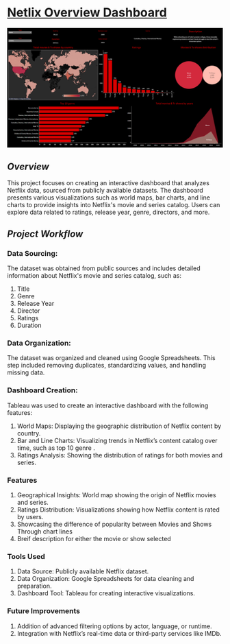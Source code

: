 # [Netlix Overview Dashboard](https://public.tableau.com/app/profile/youssef.ben.laroussi/viz/Hr_dashboard_17279054407360/HR-Summary?publish=yes)

![](Screenflix.png)

## *Overview*
This project focuses on creating an interactive dashboard that analyzes Netflix data, sourced from publicly available datasets. The dashboard presents various visualizations such as world maps, bar charts, and line charts to provide insights into Netflix's movie and series catalog. Users can explore data related to ratings, release year, genre, directors, and more.

## *Project Workflow*

### Data Sourcing:
The dataset was obtained from public sources and includes detailed information about Netflix's movie and series catalog, such as:
1. Title
2. Genre
3. Release Year
4. Director
5. Ratings
6. Duration

### Data Organization:
The dataset was organized and cleaned using Google Spreadsheets. This step included removing duplicates, standardizing values, and handling missing data.

### Dashboard Creation:
Tableau was used to create an interactive dashboard with the following features:
1. World Maps: Displaying the geographic distribution of Netflix content by country.
2. Bar and Line Charts: Visualizing trends in Netflix’s content catalog over time, such as top 10 genre .
3. Ratings Analysis: Showing the distribution of ratings for both movies and series.

### Features
1. Geographical Insights: World map showing the origin of Netflix movies and series.
2. Ratings Distribution: Visualizations showing how Netflix content is rated by users.
3. Showcasing the difference of popularity between Movies and Shows Through chart lines
4. Breif description for either the movie or show selected

### Tools Used
1. Data Source: Publicly available Netflix dataset.
2. Data Organization: Google Spreadsheets for data cleaning and preparation.
3. Dashboard Tool: Tableau for creating interactive visualizations.

### Future Improvements
1. Addition of advanced filtering options by actor, language, or runtime.
2. Integration with Netflix’s real-time data or third-party services like IMDb.
